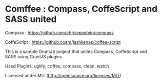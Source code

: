Comffee : Compass, CoffeScript and SASS united
===============================================

Compass : https://github.com/chriseppstein/compass

CoffeScript : https://github.coam/jashkenas/coffee-script


This is a sample GruntJS project that unites Compass, CoffeScript and SASS using GruntJS plugins.

Used Plugins: uglify, coffee, compass, clean, watch


Licensed under MIT (http://opensource.org/licenses/MIT)